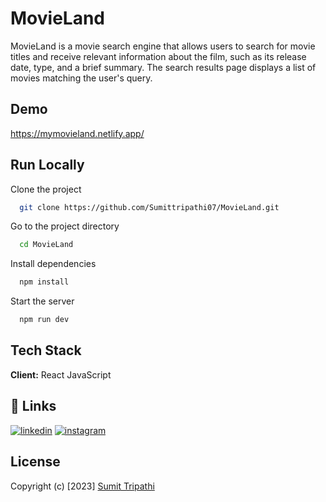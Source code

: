 
# MovieLand

MovieLand is a movie search engine that allows users to search for movie titles and receive relevant information about the film, such as its release date, type, and a brief summary. The search results page displays a list of movies matching the user's query.
 
## Demo
https://mymovieland.netlify.app/



## Run Locally

Clone the project

```bash
  git clone https://github.com/Sumittripathi07/MovieLand.git
```

Go to the project directory

```bash
  cd MovieLand
```

Install dependencies

```bash
  npm install
```

Start the server

```bash
  npm run dev
```


## Tech Stack

**Client:** React JavaScript



## 🔗 Links
[![linkedin](https://img.shields.io/badge/linkedin-0A66C2?style=for-the-badge&logo=linkedin&logoColor=white)](https://www.linkedin.com/in/sumit-tripathi-932bb31b5/)
[![instagram](https://img.shields.io/badge/Instagram-E4405F?style=for-the-badge&logo=instagram&logoColor=white)](https://www.instagram.com/sumittripathi07/)


## License
Copyright (c) [2023] [Sumit Tripathi](https://github.com/Sumittripathi07)
